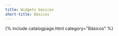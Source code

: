 ```yaml
---
title: Widgets básicos
short-title: Básicos
---
```


{% include catalogpage.html category="Básicos" %}
